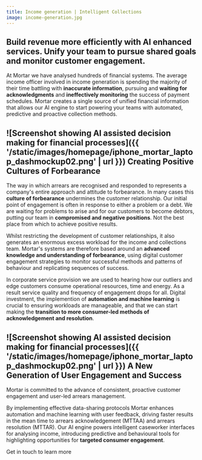 ```yaml
---
title: Income generation | Intelligent Collections
image: income-generation.jpg
---
```


Build revenue more efficiently with AI enhanced services. Unify your team to pursue shared goals and monitor customer engagement.
---------------------------------------------------------------------------------------------------------------------------------

At Mortar we have analysed hundreds of financial systems. The average income officer involved in income generation is spending the majority of their time battling with **inaccurate information**, pursuing and **waiting for acknowledgments** and **ineffectively monitoring** the success of payment schedules. Mortar creates a single source of unified financial information that allows our AI engine to start powering your teams with automated, predictive and proactive collection methods.

![Screenshot showing AI assisted decision making for financial processes]({{ '/static/images/homepage/iphone_mortar_laptop_dashmockup02.png' | url }})
Creating Positive Cultures of Forbearance
-----------------------------------------------------------------------------------------------------------------------------

The way in which arrears are recognised and responded to represents a company's entire approach and attitude to forbearance. In many cases this **culture of forbearance** undermines the customer relationship. Our initial point of engagement is often in response to either a problem or a debt. We are waiting for problems to arise and for our customers to become debtors, putting our team in **compromised and negative positions**. Not the best place from which to achieve positive results.  

Whilst restricting the development of customer relationships, it also generates an enormous excess workload for the income and collections team. Mortar's systems are therefore based around an **advanced knowledge and understanding of forbearance**, using digital customer engagement strategies to monitor successful methods and patterns of behaviour and replicating sequences of success. 

In corporate service provision we are used to hearing how our outliers and edge customers consume operational resources, time and energy. As a result service quality and frequency of engagement drops for all. Digital investment, the implemention of **automation and machine learning** is crucial to ensuring workloads are manageable, and that we can start making the **transition to more consumer-led methods of acknowledgement and resolution**. 

![Screenshot showing AI assisted decision making for financial processes]({{ '/static/images/homepage/iphone_mortar_laptop_dashmockup02.png' | url }})
A New Generation of User Engagement and Success
-----------------------------------------------------------------------------------------------------------------------------

Mortar is committed to the advance of consistent, proactive customer engagement and user-led arrears management.  

By implementing effective data-sharing protocols Mortar enhances automation and machine learning with user feedback, driving faster results in the mean time to arrears acknowledgement (MTTAA) and arrears resolution (MTTAR). Our AI engine powers intelligent caseworker interfaces for analysing income, introducing predictive and behavioural tools for highlighting opportunities for **targeted consumer engagement**.

Get in touch to learn more
